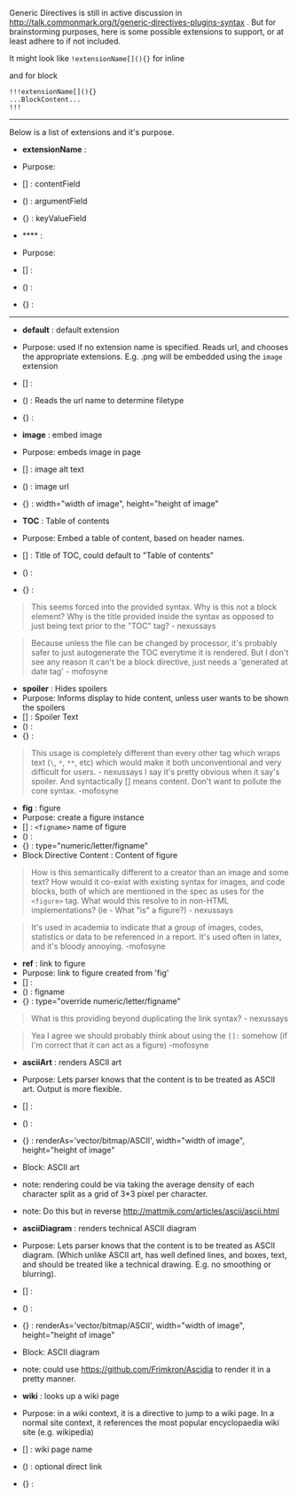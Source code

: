 Generic Directives is still in active discussion in http://talk.commonmark.org/t/generic-directives-plugins-syntax . But for brainstorming purposes, here is some possible extensions to support, or at least adhere to if not included. 

It might look like `!extensionName[](){}` for inline

and for block

    !!!extensionName[](){}
    ...BlockContent...
    !!!

-------

Below is a list of extensions and it's purpose. 

* **extensionName** : 
 * Purpose: 
 * [] : contentField 
 * () : argumentField 
 * {} : keyValueField 

* **** : 
 * Purpose: 
 * [] :  
 * () :  
 * {} :  

-----------

* **default** : default extension
 * Purpose: used if no extension name is specified. Reads url, and chooses the appropriate extensions. E.g. .png will be embedded using the `image` extension
 * [] : 
 * () : Reads the url name to determine filetype
 * {} : 

* **image** : embed image
 * Purpose: embeds image in page
 * [] : image alt text
 * () : image url
 * {} : width="width of image", height="height of image"

* **TOC** : Table of contents
 * Purpose: Embed a table of content, based on header names.
 * [] : Title of TOC, could default to "Table of contents"
 * () : 
 * {} : 

> This seems forced into the provided syntax. Why is this not a block element? Why is the title provided inside the syntax as opposed to just being text prior to the "TOC" tag? - nexussays 

> Because unless the file can be changed by processor, it's probably safer to just autogenerate the TOC everytime it is rendered. But I don't see any reason it can't be a block directive, just needs a 'generated at date tag' - mofosyne

* **spoiler** : Hides spoilers
 * Purpose: Informs display to hide content, unless user wants to be shown the spoilers
 * [] : Spoiler Text 
 * () : 
 * {} : 

> This usage is completely different than every other tag which wraps text (`\`, `*`, `**`, etc) which would make it both unconventional and very difficult for users. - nexussays 
> I say it's pretty obvious when it say's spoiler. And syntactically [] means content. Don't want to pollute the core syntax. -mofosyne

* **fig** : figure
 * Purpose: create a figure instance
 * [] : `<figname>` name of figure
 * () : 
 * {} : type="numeric/letter/figname"
 * Block Directive Content : Content of figure 

> How is this semantically different to a creator than an image and some text? How would it co-exist with existing syntax for images, and code blocks, both of which are mentioned in the spec as uses for the `<figure>` tag. What would this resolve to in non-HTML implementations? (ie - What "is" a figure?) - nexussays 

> It's used in academia to indicate that a group of images, codes, statistics or data to be referenced in a report. It's used often in latex, and it's bloody annoying. -mofosyne

* **ref** : link to figure 
 * Purpose: link to figure <figname> created from 'fig'
 * [] : 
 * () : figname
 * {} : type="override numeric/letter/figname"

> What is this providing beyond duplicating the link syntax? - nexussays 

> Yea I agree we should probably think about using the `[]:` somehow (if I'm correct that it can act as a figure) -mofosyne

* **asciiArt** : renders ASCII art
 * Purpose: Lets parser knows that the content is to be treated as ASCII art. Output is more flexible.
 * [] : 
 * () : 
 * {} : renderAs='vector/bitmap/ASCII', width="width of image", height="height of image"
 * Block: ASCII art
 * note: rendering could be via taking the average density of each character split as a grid of 3*3 pixel per character.
 * note: Do this but in reverse http://mattmik.com/articles/ascii/ascii.html

* **asciiDiagram** : renders technical ASCII diagram
 * Purpose: Lets parser knows that the content is to be treated as ASCII diagram. (Which unlike ASCII art, has well defined lines, and boxes, text, and should be treated like a technical drawing. E.g. no smoothing or blurring).
 * [] : 
 * () : 
 * {} : renderAs='vector/bitmap/ASCII', width="width of image", height="height of image"
 * Block: ASCII diagram
 * note: could use https://github.com/Frimkron/Ascidia to render it in a pretty manner.

* **wiki** : looks up a wiki page
 * Purpose: in a wiki context, it is a directive to jump to a wiki page. In a normal site context, it references the most popular encyclopaedia wiki site (e.g. wikipedia)
 * [] : wiki page name
 * () : optional direct link
 * {} : 